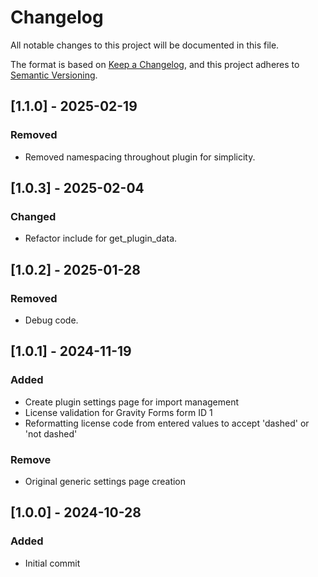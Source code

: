 # Changelog

All notable changes to this project will be documented in this file.

The format is based on [Keep a Changelog](https://keepachangelog.com/en/1.1.0/),
and this project adheres to [Semantic Versioning](https://semver.org/spec/v2.0.0.html).

## [1.1.0] - 2025-02-19

### Removed

- Removed namespacing throughout plugin for simplicity. 

## [1.0.3] - 2025-02-04

### Changed

- Refactor include for get_plugin_data.

## [1.0.2] - 2025-01-28

### Removed

- Debug code.

## [1.0.1] - 2024-11-19

### Added

- Create plugin settings page for import management
- License validation for Gravity Forms form ID 1
- Reformatting license code from entered values to accept 'dashed' or 'not dashed'

### Remove

- Original generic settings page creation

## [1.0.0] - 2024-10-28

### Added

- Initial commit